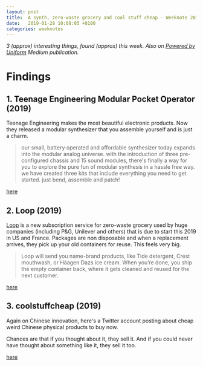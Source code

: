 ```yaml
---
layout: post
title:  A synth, zero-waste grocery and cool stuff cheap - Weeknote 2019/4
date:   2019-01-28 10:08:05 +0100
categories: weeknotes
---
```


_3 (approx) interesting things, found (approx) this week. Also on [Powered by Uniform](https://medium.com/uniform-creative-technology/tagged/weeknotes) Medium publication._


# Findings


## 1. Teenage Engineering Modular Pocket Operator (2019)

Teenage Engineering makes the most beautiful electronic products. Now they released a modular synthesizer that you assemble yourself and is just a charm.

> our small, battery operated and affordable synthesizer today expands into the modular analog universe.
with the introduction of three pre-configured chassis and 15 sound modules, there's finally a way for you
to explore the pure fun of modular synthesis in a hassle free way.
we have created three kits that include everything you need to get started. just bend, assemble and patch!


[here](https://teenageengineering.com/products/po/modular)


## 2. Loop (2019)

[Loop](https://loopstore.com/) is a new subscription service for zero-waste grocery used by huge companies (including P&G, Unilever and others) that is due to start this 2019 in US and France. Packages are non disposable and when a replacement arrives, they pick up your old containers for reuse. This feels very big.

> Loop will send you name-brand products, like Tide detergent, Crest mouthwash, or Häagen Dazs ice cream. When you’re done, you ship the empty container back, where it gets cleaned and reused for the next customer.


[here](https://www.fastcompany.com/90296956/a-coalition-of-giant-brands-is-about-to-change-how-we-shop-forever-with-a-new-zero-waste-platform)

##  3. coolstuffcheap (2019)

Again on Chinese innovation, here's a Twitter account posting about cheap weird Chinese physical products to buy now. 

Chances are that if you thought about it, they sell it. And if you could never have thought about something like it, they sell it too.

[here](https://twitter.com/coolstuffcheap)
